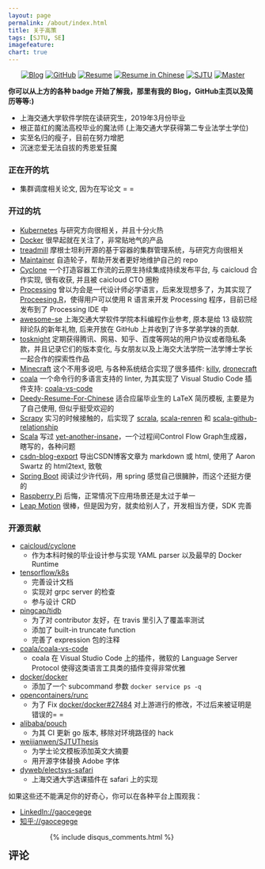 ```yaml
---
layout: page
permalink: /about/index.html
title: 关于高策
tags: [SJTU, SE]
imagefeature: 
chart: true
---
```


<p align="center">
	<a href="http://gaocegege.com/Blog"><img src="https://img.shields.io/badge/blog-30k%20visitors-ffffff.svg?style=social" alt="Blog"></a>
	<a href="https://github.com/gaocegege/"><img src="https://img.shields.io/github/followers/gaocegege.svg?style=social&label=Follow" alt="GitHub"></a>
	<a href="http://gaocegege.com/resume/"><img src="https://img.shields.io/badge/resume-english-blue.svg" alt="Resume"></a>
	<a href="http://gaocegege.com/resume/cn/"><img src="https://img.shields.io/badge/%E7%AE%80%E5%8E%86-%E4%B8%AD%E6%96%87-blue.svg" alt="Resume in Chinese"></a>
	<a href="http://en.sjtu.edu.cn/"><img src="https://img.shields.io/badge/univ-SJTU-020081.svg" alt="SJTU"></a>
	<a href="http://en.sjtu.edu.cn/"><img src="https://img.shields.io/badge/degree-master-0100b3.svg" alt="Master"></a>
</p>

**你可以从上方的各种 badge 开始了解我，那里有我的 Blog，GitHub主页以及简历等等:)**

- 上海交通大学软件学院在读研究生，2019年3月份毕业
- 根正苗红的魔法高校毕业的魔法师 (上海交通大学获得第二专业法学士学位)
- 实至名归的瘦子，目前在努力增肥
- 沉迷恋爱无法自拔的秀恩爱狂魔

### 正在开的坑

- 集群调度相关论文, 因为在写论文 = =

### 开过的坑

- [Kubernetes](https://github.com/kubernetes/kubernetes) 与研究方向很相关，并且十分火热
- [Docker](https://github.com/docker/docker) 很早起就在关注了，非常贴地气的产品
- [treadmill](https://github.com/Morgan-Stanley/treadmill) 摩根士坦利开源的基于容器的集群管理系统，与研究方向很相关
- [Maintainer](https://github.com/gaocegege/maintainer) 自造轮子，帮助开发者更好地维护自己的 repo
- [Cyclone](https://github.com/caicloud/cyclone) 一个打造容器工作流的云原生持续集成持续发布平台, 与 caicloud 合作实现, 很有收获, 并且被 caicloud CTO 圈粉
- [Processing](https://github.com/processing/processing) 曾以为会是一代设计师必学语言，后来发现想多了，为其实现了 [Proceesing.R](https://github.com/gaocegege/processing.r)，使得用户可以使用 R 语言来开发 Processing 程序，目前已经发布到了 Processing IDE 中
- [awesome-se](https://github.com/SJTU-SE/awesome-se) 上海交通大学软件学院本科编程作业参考, 原本是给 13 级软院辩论队的新年礼物, 后来开放在 GitHub 上并收到了许多学弟学妹的贡献.
- [tosknight](https://github.com/siglt/tosknight) 定期获得腾讯、网易、知乎、百度等网站的用户协议或者隐私条款，并且记录它们的版本变化, 与女朋友以及上海交大法学院一法学博士学长一起合作的探索性作品
- [Minecraft](https://minecraft.net/zh-hans/) 这个不用多说吧, 与各种系统结合实现了很多插件: [killy](https://github.com/prism-river/killy), [dronecraft](https://github.com/gaocegege/dronecraft)
- [coala](https://github.com/coala/coala) 一个命令行的多语言支持的 linter, 为其实现了 Visual Studio Code 插件支持: [coala-vs-code](https://github.com/coala/coala-vs-code)
- [Deedy-Resume-For-Chinese](https://github.com/gaocegege/Deedy-Resume-for-Chinese) 适合应届毕业生的 LaTeX 简历模板, 主要是为了自己使用, 但似乎挺受欢迎的
- [Scrapy](https://github.com/scrapy/scrapy) 实习的时候接触的，后实现了 [scrala](https://github.com/gaocegege/scrala), [scala-renren](https://github.com/gaocegege/scala-renren) 和 [scala-github-relationship](https://github.com/gaocegege/scala-github-relationship)
- [Scala](https://github.com/scala/scala) 写过 [yet-another-insane](https://github.com/gaocegege/yet-another-insane)，一个过程间Control Flow Graph生成器，瞎写的，各种问题
- [csdn-blog-export](https://github.com/gaocegege/csdn-blog-export) 导出CSDN博客文章为 markdown 或 html, 使用了 Aaron Swartz 的 html2text, 致敬
- [Spring Boot](https://github.com/spring-projects/spring-boot) 阅读过少许代码，用 spring 感觉自己很臃肿，而这个还挺方便的
- [Raspberry Pi](https://www.raspberrypi.org/) 后悔，正常情况下应用场景还是太过于单一
- [Leap Motion](https://www.leapmotion.com/) 很棒，但是因为穷，就卖给别人了，开发相当方便，SDK 完善

### 开源贡献

- [caicloud/cyclone](https://github.com/caicloud/cyclone/commits/master?author=gaocegege)
	- 作为本科时候的毕业设计参与实现 YAML parser 以及最早的 Docker Runtime
- [tensorflow/k8s](https://github.com/tensorflow/k8s/commits/master?author=gaocegege)
	- 完善设计文档
	- 实现对 grpc server 的检查
	- 参与设计 CRD
- [pingcap/tidb](https://github.com/pingcap/tidb/commits/master?author=gaocegege)
	- 为了对 contributor 友好，在 travis 里引入了覆盖率测试
	- 添加了 built-in truncate function
	- 完善了 expression 包的注释
- [coala/coala-vs-code](https://github.com/coala/coala-vs-code/commits/master?author=gaocegege)
	- coala 在 Visual Studio Code 上的插件，微软的 Language Server Protocol 使得这类语言工具类的插件变得非常优雅
- [docker/docker](https://github.com/docker/docker/commits/master?author=gaocegege)
	- 添加了一个 subcommand 参数 `docker service ps -q`
- [opencontainers/runc](https://github.com/opencontainers/runc/commits/master?author=gaocegege)
	- 为了 Fix [docker/docker#27484](https://github.com/docker/docker/issues/27484) 对上游进行的修改，不过后来被证明是错误的= =
- [alibaba/pouch](https://github.com/alibaba/pouch/commits?author=gaocegege)
	- 为其 CI 更新 go 版本, 移除对环境路径的 hack
- [weijianwen/SJTUThesis](https://github.com/weijianwen/SJTUThesis/commits/master?author=gaocegege)
	- 为学士论文模板添加英文大摘要
	- 用开源字体替换 Adobe 字体
- [dyweb/electsys-safari](https://github.com/dyweb/electsys-safari/commits/master?author=gaocegege)
	- 上海交通大学选课插件在 safari 上的实现

如果这些还不能满足你的好奇心，你可以在各种平台上围观我：

- [LinkedIn://gaocegege](https://www.linkedin.com/in/gaocegege/)
- [知乎://gaocegege](https://www.zhihu.com/people/gaocegege)

<div class="cf"></div>

<section class="summer-disqus row">
    <div class="small-12 columns">
        <h1 class="summer-comments-header">评论</h1>
        <div id="disqus_thread"></div>
        {% include disqus_comments.html %}
    </div>
</section>

